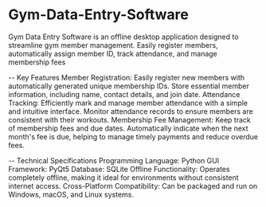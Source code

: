 # Gym-Data-Entry-Software
Gym Data Entry Software is an offline desktop application designed to streamline gym member management. Easily register members, automatically assign member ID, track attendance, and manage membership fees


-- Key Features
Member Registration: Easily register new members with automatically generated unique membership IDs. Store essential member information, including name, contact details, and join date.
Attendance Tracking: Efficiently mark and manage member attendance with a simple and intuitive interface. Monitor attendance records to ensure members are consistent with their workouts.
Membership Fee Management: Keep track of membership fees and due dates. Automatically indicate when the next month's fee is due, helping to manage timely payments and reduce overdue fees.



-- Technical Specifications
Programming Language: Python
GUI Framework: PyQt5
Database: SQLite
Offline Functionality: Operates completely offline, making it ideal for environments without consistent internet access.
Cross-Platform Compatibility: Can be packaged and run on Windows, macOS, and Linux systems.
